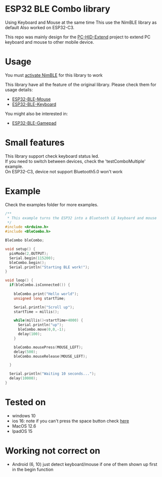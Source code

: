 # ESP32 BLE Combo library
Using Keyboard and Mouse at the same time 
This use the NimBLE library as default 
Also worked on ESP32-C3. 

This repo was mainly design for the [PC-HID-Extend](https://github.com/Cemu0/PC-HID-Extend) project to extend PC keyboard and mouse to other mobile device.

# Usage

You must [activate NimBLE](https://github.com/T-vK/ESP32-BLE-Keyboard#how-to-activate-nimble-mode) for this library to work

This library have all the feature of the original library. Please check them for usage details:
- [ESP32-BLE-Mouse](https://github.com/T-vK/ESP32-BLE-Mouse)
- [ESP32-BLE-Keyboard](https://github.com/T-vK/ESP32-BLE-Keyboard)  

You might also be interested in:
<!-- TODO: add this library into the combo library -->
- [ESP32-BLE-Gamepad](https://github.com/lemmingDev/ESP32-BLE-Gamepad)

# Small features
This library support check keyboard status led.   
If you need to switch between devices, check the 'testComboMultiple' example.    
On ESP32-C3, device not support Bluetooth5.0 won't work  

# Example 
Check the examples folder for more examples.

``` C++
/**
 * This example turns the ESP32 into a Bluetooth LE keyboard and mouse
 */
#include <Arduino.h>
#include <BleCombo.h>

BleCombo bleCombo;

void setup() {
  pinMode(2,OUTPUT);
  Serial.begin(115200);
  bleCombo.begin();
  Serial.println("Starting BLE work!");
}

void loop() {
  if(bleCombo.isConnected()) {
    
    bleCombo.print("Hello world");
    unsigned long startTime;

    Serial.println("Scroll up");
    startTime = millis();

    while(millis()<startTime+4000) {
      Serial.println("up");
      bleCombo.move(0,0,-1);
      delay(100);
    }

    bleCombo.mousePress(MOUSE_LEFT);
    delay(500);
    bleCombo.mouseRelease(MOUSE_LEFT);

  }

  Serial.println("Waiting 10 seconds...");
  delay(10000);
}
```
# Tested on
- windows 10  
- ios 16: note if you can't press the space button check [here](https://developer.apple.com/forums/thread/119022)
- MacOS 12.6
- IpadOS 15

# Working not correct on
- Android (6, 10) just detect keyboard/mouse if one of them shown up first in the begin function 

